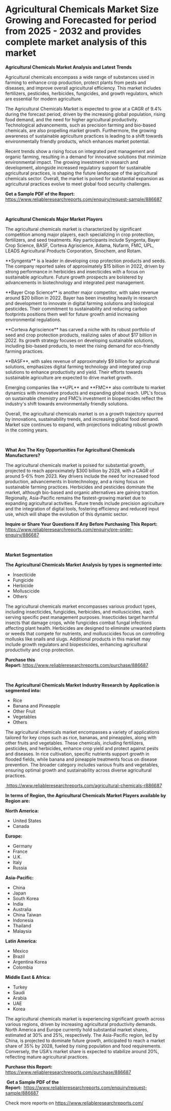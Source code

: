 <p><h1>Agricultural Chemicals Market Size Growing and Forecasted for period from 2025 - 2032 and provides complete market analysis of this market</h1></p><p><strong>Agricultural Chemicals Market Analysis and Latest Trends</strong></p>
<p><p>Agricultural chemicals encompass a wide range of substances used in farming to enhance crop production, protect plants from pests and diseases, and improve overall agricultural efficiency. This market includes fertilizers, pesticides, herbicides, fungicides, and growth regulators, which are essential for modern agriculture.</p><p>The Agricultural Chemicals Market is expected to grow at a CAGR of 9.4% during the forecast period, driven by the increasing global population, rising food demand, and the need for higher agricultural productivity. Technological advancements, such as precision farming and bio-based chemicals, are also propelling market growth. Furthermore, the growing awareness of sustainable agriculture practices is leading to a shift towards environmentally friendly products, which enhances market potential.</p><p>Recent trends show a rising focus on integrated pest management and organic farming, resulting in a demand for innovative solutions that minimize environmental impact. The growing investment in research and development, alongside increased regulatory support for sustainable agricultural practices, is shaping the future landscape of the agricultural chemicals sector. Overall, the market is poised for substantial expansion as agricultural practices evolve to meet global food security challenges.</p></p>
<p><strong>Get a Sample PDF of the Report:&nbsp;</strong> <a href="https://www.reliableresearchreports.com/enquiry/request-sample/886687?utm_campaign=1720&utm_medium=2&utm_source=Github&utm_content=ia&utm_term=31032025&utm_id=agricultural-chemicals">https://www.reliableresearchreports.com/enquiry/request-sample/886687</a></p>
<p>&nbsp;</p>
<p><strong>Agricultural Chemicals Major Market Players</strong></p>
<p><p>The agricultural chemicals market is characterized by significant competition among major players, each specializing in crop protection, fertilizers, and seed treatments. Key participants include Syngenta, Bayer Crop Science, BASF, Corteva Agriscience, Adama, Nufarm, FMC, UPL, LEADS Agricultural Products Corporation, Sinochem, and Rotam.</p><p>**Syngenta** is a leader in developing crop protection products and seeds. The company reported sales of approximately $15 billion in 2022, driven by strong performance in herbicides and insecticides with a focus on sustainable agriculture. Future growth prospects are bolstered by advancements in biotechnology and integrated pest management.</p><p>**Bayer Crop Science** is another major competitor, with sales revenue around $20 billion in 2022. Bayer has been investing heavily in research and development to innovate in digital farming solutions and biological pesticides. Their commitment to sustainability and reducing carbon footprints positions them well for future growth amid increasing environmental regulations.</p><p>**Corteva Agriscience** has carved a niche with its robust portfolio of seed and crop protection products, realizing sales of about $17 billion in 2022. Its growth strategy focuses on developing sustainable solutions, including bio-based products, to meet the rising demand for eco-friendly farming practices.</p><p>**BASF**, with sales revenue of approximately $9 billion for agricultural solutions, emphasizes digital farming technology and integrated crop solutions to enhance productivity and yield. Their efforts towards sustainable agriculture are expected to drive market growth.</p><p>Emerging companies like **UPL** and **FMC** also contribute to market dynamics with innovative products and expanding global reach. UPL's focus on sustainable chemistry and FMC’s investment in biopesticides reflect the industry's shift towards environmentally friendly solutions.</p><p>Overall, the agricultural chemicals market is on a growth trajectory spurred by innovations, sustainability trends, and increasing global food demand. Market size continues to expand, with projections indicating robust growth in the coming years.</p></p>
<p>&nbsp;</p>
<p><strong>What Are The Key Opportunities For Agricultural Chemicals Manufacturers?</strong></p>
<p><p>The agricultural chemicals market is poised for substantial growth, projected to reach approximately $300 billion by 2028, with a CAGR of around 5-6% from 2023. Key drivers include the need for increased food production, advancements in biotechnology, and a rising focus on sustainable farming practices. Herbicides and pesticides dominate the market, although bio-based and organic alternatives are gaining traction. Regionally, Asia-Pacific remains the fastest-growing market due to expanding agricultural activities. Future trends include precision agriculture and the integration of digital tools, fostering efficiency and reduced input use, which will shape the evolution of this dynamic sector.</p></p>
<p><strong>Inquire or Share Your Questions If Any Before Purchasing This Report:</strong> <a href="https://www.reliableresearchreports.com/enquiry/pre-order-enquiry/886687?utm_campaign=1720&utm_medium=2&utm_source=Github&utm_content=ia&utm_term=31032025&utm_id=agricultural-chemicals">https://www.reliableresearchreports.com/enquiry/pre-order-enquiry/886687</a></p>
<p>&nbsp;</p>
<p><strong>Market Segmentation</strong></p>
<p><strong>The Agricultural Chemicals Market Analysis by types is segmented into:</strong></p>
<p><ul><li>Insecticide</li><li>Fungicide</li><li>Herbicide</li><li>Molluscicide</li><li>Others</li></ul></p>
<p><p>The agricultural chemicals market encompasses various product types, including insecticides, fungicides, herbicides, and molluscicides, each serving specific pest management purposes. Insecticides target harmful insects that damage crops, while fungicides combat fungal infections affecting plant health. Herbicides are designed to eliminate unwanted plants or weeds that compete for nutrients, and molluscicides focus on controlling mollusks like snails and slugs. Additional products in this market may include growth regulators and biopesticides, enhancing agricultural productivity and crop protection.</p></p>
<p><strong>Purchase this Report:&nbsp;</strong><a href="https://www.reliableresearchreports.com/purchase/886687?utm_campaign=1720&utm_medium=2&utm_source=Github&utm_content=ia&utm_term=31032025&utm_id=agricultural-chemicals">https://www.reliableresearchreports.com/purchase/886687</a></p>
<p>&nbsp;</p>
<p><strong>The Agricultural Chemicals Market Industry Research by Application is segmented into:</strong></p>
<p><ul><li>Rice</li><li>Banana and Pineapple</li><li>Other Fruit</li><li>Vegetables</li><li>Others</li></ul></p>
<p><p>The agricultural chemicals market encompasses a variety of applications tailored for key crops such as rice, bananas, and pineapples, along with other fruits and vegetables. These chemicals, including fertilizers, pesticides, and herbicides, enhance crop yield and protect against pests and diseases. In rice cultivation, specific nutrients support growth in flooded fields, while banana and pineapple treatments focus on disease prevention. The broader category includes various fruits and vegetables, ensuring optimal growth and sustainability across diverse agricultural practices.</p></p>
<p><a href="https://www.reliableresearchreports.com/agricultural-chemicals-r886687?utm_campaign=1720&utm_medium=2&utm_source=Github&utm_content=ia&utm_term=31032025&utm_id=agricultural-chemicals">&nbsp;https://www.reliableresearchreports.com/agricultural-chemicals-r886687</a></p>
<p><strong>In terms of Region, the Agricultural Chemicals Market Players available by Region are:</strong></p>
<p>
    <p> <strong> North America: </strong>
        <ul>
            <li>United States</li>
            <li>Canada</li>
        </ul>
        </p> 
    <p> <strong> Europe: </strong>
        <ul>
            <li>Germany</li>
            <li>France</li>
            <li>U.K.</li>
            <li>Italy</li>
            <li>Russia</li>
        </ul>
        </p> 
    <p> <strong> Asia-Pacific: </strong>
        <ul>
            <li>China</li>
            <li>Japan</li>
            <li>South Korea</li>
            <li>India</li>
            <li>Australia</li>
            <li>China Taiwan</li>
            <li>Indonesia</li>
            <li>Thailand</li>
            <li>Malaysia</li>
        </ul>
        </p> 
    <p> <strong> Latin America: </strong>
        <ul>
            <li>Mexico</li>
            <li>Brazil</li>
            <li>Argentina Korea</li>
            <li>Colombia</li>
        </ul>
        </p> 
    <p> <strong> Middle East & Africa: </strong>
        <ul>
            <li>Turkey</li>
            <li>Saudi</li>
            <li>Arabia</li>
            <li>UAE</li>
            <li>Korea</li>
        </ul>
    </p>
    </p>
<p><p>The agricultural chemicals market is experiencing significant growth across various regions, driven by increasing agricultural productivity demands. North America and Europe currently hold substantial market shares, estimated at 30% and 25%, respectively. The Asia-Pacific region, led by China, is projected to dominate future growth, anticipated to reach a market share of 35% by 2028, fueled by rising population and food requirements. Conversely, the USA's market share is expected to stabilize around 20%, reflecting mature agricultural practices.</p></p>
<p><strong>Purchase this Report: </strong><a href="https://www.reliableresearchreports.com/purchase/886687?utm_campaign=1720&utm_medium=2&utm_source=Github&utm_content=ia&utm_term=31032025&utm_id=agricultural-chemicals">https://www.reliableresearchreports.com/purchase/886687</a></p>
<p>&nbsp;<strong>Get a Sample PDF of the Report:&nbsp;&nbsp;</strong><a href="https://www.reliableresearchreports.com/enquiry/request-sample/886687?utm_campaign=1720&utm_medium=2&utm_source=Github&utm_content=ia&utm_term=31032025&utm_id=agricultural-chemicals">https://www.reliableresearchreports.com/enquiry/request-sample/886687</a></p>
<p><strong></strong></p>
<p>Check more reports on <a href="https://www.reliableresearchreports.com/?utm_campaign=1720&utm_medium=2&utm_source=Github&utm_content=ia&utm_term=31032025&utm_id=agricultural-chemicals">https://www.reliableresearchreports.com/</a></p>